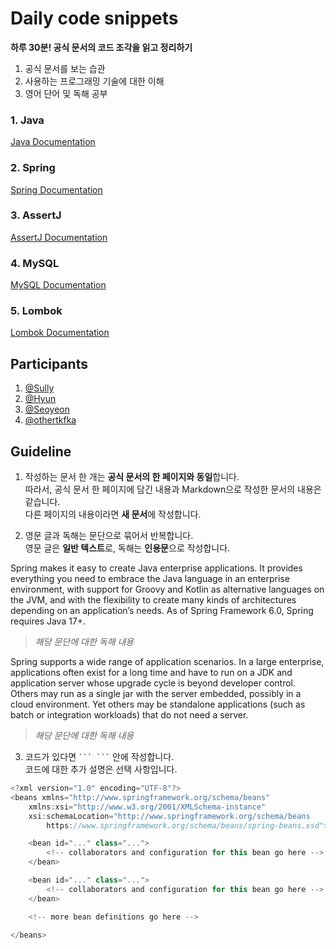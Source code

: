 # Daily code snippets

**하루 30분! 공식 문서의 코드 조각을 읽고 정리하기**

1. 공식 문서를 보는 습관
2. 사용하는 프로그래밍 기술에 대한 이해
3. 영어 단어 및 독해 공부

### 1. Java

[Java Documentation](https://docs.oracle.com/en/java/javase/index.html)

### 2. Spring

[Spring Documentation](https://docs.spring.io/spring-framework/docs/current/reference/html/)

### 3. AssertJ

[AssertJ Documentation](https://assertj.github.io/doc/)

### 4. MySQL

[MySQL Documentation](https://dev.mysql.com/doc/)

### 5. Lombok

[Lombok Documentation](https://projectlombok.org/features/)

## Participants

1. [@Sully](https://github.com/won4885)
2. [@Hyun](https://github.com/ghkdgus29)
3. [@Seoyeon](https://github.com/yeonise)
4. [@othertkfka](https://github.com/othertkfka)

## Guideline

1. 작성하는 문서 한 개는 **공식 문서의 한 페이지와 동일**합니다.  
  따라서, 공식 문서 한 페이지에 담긴 내용과 Markdown으로 작성한 문서의 내용은 같습니다.  
  다른 페이지의 내용이라면 **새 문서**에 작성합니다.  

2. 영문 글과 독해는 문단으로 묶어서 반복합니다.  
  영문 글은 **일반 텍스트**로, 독해는 **인용문**으로 작성합니다.

Spring makes it easy to create Java enterprise applications. It provides everything you need to embrace the Java language in an enterprise environment, with support for Groovy and Kotlin as alternative languages on the JVM, and with the flexibility to create many kinds of architectures depending on an application’s needs. As of Spring Framework 6.0, Spring requires Java 17+.  
> 
> _해당 문단에 대한 독해 내용_
> 
Spring supports a wide range of application scenarios. In a large enterprise, applications often exist for a long time and have to run on a JDK and application server whose upgrade cycle is beyond developer control. Others may run as a single jar with the server embedded, possibly in a cloud environment. Yet others may be standalone applications (such as batch or integration workloads) that do not need a server.
> 
> _해당 문단에 대한 독해 내용_

3. 코드가 있다면 ` ``` ``` ` 안에 작성합니다.  
  코드에 대한 추가 설명은 선택 사항입니다.

``` java
<?xml version="1.0" encoding="UTF-8"?>
<beans xmlns="http://www.springframework.org/schema/beans"
    xmlns:xsi="http://www.w3.org/2001/XMLSchema-instance"
    xsi:schemaLocation="http://www.springframework.org/schema/beans
        https://www.springframework.org/schema/beans/spring-beans.xsd">

    <bean id="..." class="...">  
        <!-- collaborators and configuration for this bean go here -->
    </bean>

    <bean id="..." class="...">
        <!-- collaborators and configuration for this bean go here -->
    </bean>

    <!-- more bean definitions go here -->

</beans>
```
